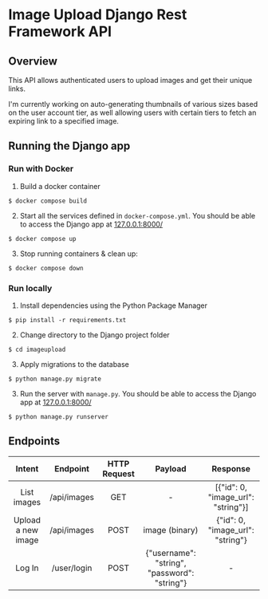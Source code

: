 # Image Upload Django Rest Framework API

## Overview

This API allows authenticated users to upload images and get their unique links.

I'm currently working on auto-generating thumbnails of various sizes based on the user account tier, as well allowing users with certain tiers to fetch an expiring link to a specified image.

## Running the Django app

### Run with Docker

1) Build a docker container
```
$ docker compose build
```
2) Start all the services defined in `docker-compose.yml`. You should be able to access the Django app at [127.0.0.1:8000/](http://127.0.0.1:8000/)
```
$ docker compose up
```
3) Stop running containers & clean up:
```
$ docker compose down
```

### Run locally

1) Install dependencies using the Python Package Manager
```
$ pip install -r requirements.txt
```
2) Change directory to the Django project folder
```
$ cd imageupload
```
3) Apply migrations to the database
```
$ python manage.py migrate
```
3) Run the server with `manage.py`. You should be able to access the Django app at [127.0.0.1:8000/](http://127.0.0.1:8000/)
```
$ python manage.py runserver
```

## Endpoints

|       Intent       |   Endpoint  | HTTP Request |                    Payload                   |              Response              |
|:------------------:|:-----------:|:------------:|:--------------------------------------------:|:----------------------------------:|
|     List images    | /api/images |      GET     |                       -                      | [{"id": 0, "image_url": "string"}] |
| Upload a new image | /api/images |     POST     |                image (binary)                |  {"id": 0, "image_url": "string"}  |
|       Log In       | /user/login |     POST     | {"username": "string", "password": "string"} |                  -                 |
